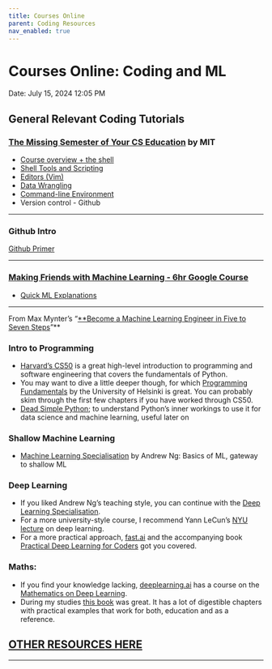 ```yaml
---
title: Courses Online
parent: Coding Resources
nav_enabled: true 
---
```

# Courses Online: Coding and ML

Date: July 15, 2024 12:05 PM

## General Relevant Coding Tutorials

### [The Missing Semester of Your CS Education](https://missing.csail.mit.edu/) by MIT

- [Course overview + the shell](https://missing.csail.mit.edu/2020/course-shell/)
- [Shell Tools and Scripting](https://missing.csail.mit.edu/2020/shell-tools/)
- [Editors (Vim)](https://missing.csail.mit.edu/2020/editors/)
- [Data Wrangling](https://missing.csail.mit.edu/2020/data-wrangling/)
- [Command-line Environment](https://missing.csail.mit.edu/2020/command-line/)
- Version control - Github

---

### Github Intro

[Github Primer](https://www.notion.so/Github-Primer-d3686c7bfac9415a9318b17f8bd82439?pvs=21)

---

### [Making Friends with Machine Learning - 6hr Google Course](https://www.youtube.com/watch?v=1vkb7BCMQd0)

- [Quick ML Explanations](https://www.youtube.com/@kozyrkov/videos)

---

From Max Mynter’s “[**Become a Machine Learning Engineer in Five to Seven Steps](https://www.maxmynter.com/pages/blog/become-mle)”**

### Intro to Programming

- [Harvard’s CS50](https://pll.harvard.edu/course/cs50-introduction-computer-science) is a great high-level introduction to programming and software engineering that covers the fundamentals of Python.
- You may want to dive a little deeper though, for which [Programming Fundamentals](https://programming-23.mooc.fi/) by the University of Helsinki is great. You can probably skim through the first few chapters if you have worked through CS50.
- [Dead Simple Python](https://nostarch.com/dead-simple-python); to understand Python’s inner workings to use it for data science and machine learning, useful later on

### Shallow Machine Learning

- [Machine Learning Specialisation](https://www.deeplearning.ai/courses/machine-learning-specialization/) by Andrew Ng: Basics of ML, gateway to shallow ML

### Deep Learning

- If you liked Andrew Ng’s teaching style, you can continue with the [Deep Learning Specialisation](https://www.deeplearning.ai/courses/deep-learning-specialization/).
- For a more university-style course, I recommend Yann LeCun’s [NYU lecture](https://atcold.github.io/NYU-DLSP21/) on deep learning.
- For a more practical approach, [fast.ai](https://course.fast.ai/) and the accompanying book [Practical Deep Learning for Coders](https://course.fast.ai/Resources/book.html) got you covered.

### Maths:

- If you find your knowledge lacking, [deeplearning.ai](http://deeplearning.ai) has a course on the [Mathematics on Deep Learning](https://www.deeplearning.ai/courses/mathematics-for-machine-learning-and-data-science-specialization/).
- During my studies [this book](https://www.mathworks.com/academia/books/calculus-and-linear-algebra-in-recipes-karpfinger.html) was great. It has a lot of digestible chapters with practical examples that work for both, education and as a reference.

## [OTHER RESOURCES HERE](https://www.maxmynter.com/pages/resources)

---